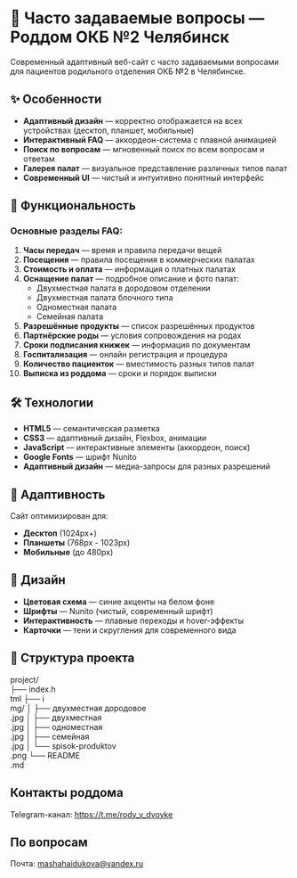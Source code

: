 # 🏥 Часто задаваемые вопросы — Роддом ОКБ №2 Челябинск

Современный адаптивный веб-сайт с часто задаваемыми вопросами для пациентов родильного отделения ОКБ №2 в Челябинске.

## ✨ Особенности

- **Адаптивный дизайн** — корректно отображается на всех устройствах (десктоп, планшет, мобильные)
- **Интерактивный FAQ** — аккордеон-система с плавной анимацией
- **Поиск по вопросам** — мгновенный поиск по всем вопросам и ответам
- **Галерея палат** — визуальное представление различных типов палат
- **Современный UI** — чистый и интуитивно понятный интерфейс

## 🚀 Функциональность

### Основные разделы FAQ:
1. **Часы передач** — время и правила передачи вещей
2. **Посещения** — правила посещения в коммерческих палатах
3. **Стоимость и оплата** — информация о платных палатах
4. **Оснащение палат** — подробное описание и фото палат:
   - Двухместная палата в дородовом отделении
   - Двухместная палата блочного типа
   - Одноместная палата
   - Семейная палата
5. **Разрешённые продукты** — список разрешённых продуктов
6. **Партнёрские роды** — условия сопровождения на родах
7. **Сроки подписания книжек** — информация по документам
8. **Госпитализация** — онлайн регистрация и процедура
9. **Количество пациенток** — вместимость разных типов палат
10. **Выписка из роддома** — сроки и порядок выписки

## 🛠 Технологии

- **HTML5** — семантическая разметка
- **CSS3** — адаптивный дизайн, Flexbox, анимации
- **JavaScript** — интерактивные элементы (аккордеон, поиск)
- **Google Fonts** — шрифт Nunito
- **Адаптивный дизайн** — медиа-запросы для разных разрешений

## 📱 Адаптивность

Сайт оптимизирован для:
- **Десктоп** (1024px+)
- **Планшеты** (768px - 1023px)
- **Мобильные** (до 480px)

## 🎨 Дизайн

- **Цветовая схема** — синие акценты на белом фоне
- **Шрифты** — Nunito (чистый, современный шрифт)
- **Интерактивность** — плавные переходы и hover-эффекты
- **Карточки** — тени и скругления для современного вида

## 📁 Структура проекта
project/<br>
├── index.h<br>tml
├── i<br>mg/
│ ├── двухместная дородовое<br>.jpg
│ ├── двухместная<br>.jpg
│ ├── одноместная<br>.jpg
│ ├── семейная<br>.jpg
│ └── spisok-produktov<br>.png
└── README<br>.md

## Контакты роддома
Telegram-канал: https://t.me/rody_v_dvoyke

## По вопросам
Почта: mashahaidukova@yandex.ru
